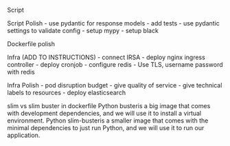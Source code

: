 Script
    

Script Polish
    - use pydantic for response models
    - add tests
    - use pydantic settings to validate config
    - setup mypy
    - setup black


Dockerfile polish


Infra (ADD TO INSTRUCTIONS)
    - connect IRSA
    - deploy nginx ingress controller
    - deploy cronjob
    - configure redis
    - Use TLS, username password with redis

Infra Polish
    - pod disruption budget
    - give quality of service
    - give technical labels to resources
    - deploy elasticsearch

slim vs slim buster in dockerfile
    Python busteris a big image that comes with development dependencies, and we will use it to install a virtual environment.
    Python slim-busteris a smaller image that comes with the minimal dependencies to just run Python, and we will use it to run our application.

